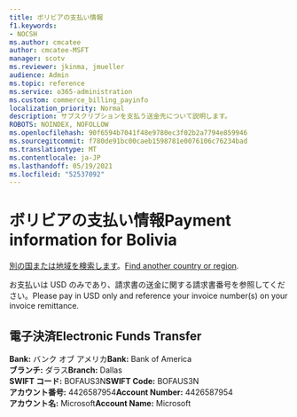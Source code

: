 ```yaml
---
title: ボリビアの支払い情報
f1.keywords:
- NOCSH
ms.author: cmcatee
author: cmcatee-MSFT
manager: scotv
ms.reviewer: jkinma, jmueller
audience: Admin
ms.topic: reference
ms.service: o365-administration
ms.custom: commerce_billing_payinfo
localization_priority: Normal
description: サブスクリプションを支払う送金先について説明します。
ROBOTS: NOINDEX, NOFOLLOW
ms.openlocfilehash: 90f6594b7041f48e9780ec3f02b2a7794e859946
ms.sourcegitcommit: f780de91bc00caeb1598781e0076106c76234bad
ms.translationtype: MT
ms.contentlocale: ja-JP
ms.lasthandoff: 05/19/2021
ms.locfileid: "52537092"
---
```

# <a name="payment-information-for-bolivia"></a><span data-ttu-id="964d9-103">ボリビアの支払い情報</span><span class="sxs-lookup"><span data-stu-id="964d9-103">Payment information for Bolivia</span></span>

<span data-ttu-id="964d9-104">[別の国または地域を検索します](../billing-and-payments/pay-for-your-subscription.md)。</span><span class="sxs-lookup"><span data-stu-id="964d9-104">[Find another country or region](../billing-and-payments/pay-for-your-subscription.md).</span></span>

<span data-ttu-id="964d9-105">お支払いは USD のみであり、請求書の送金に関する請求書番号を参照してください。</span><span class="sxs-lookup"><span data-stu-id="964d9-105">Please pay in USD only and reference your invoice number(s) on your invoice remittance.</span></span>

## <a name="electronic-funds-transfer"></a><span data-ttu-id="964d9-106">電子決済</span><span class="sxs-lookup"><span data-stu-id="964d9-106">Electronic Funds Transfer</span></span>

<span data-ttu-id="964d9-107">**Bank:** バンク オブ アメリカ</span><span class="sxs-lookup"><span data-stu-id="964d9-107">**Bank:** Bank of America</span></span>  
<span data-ttu-id="964d9-108">**ブランチ:** ダラス</span><span class="sxs-lookup"><span data-stu-id="964d9-108">**Branch:** Dallas</span></span>  
<span data-ttu-id="964d9-109">**SWIFT コード:** BOFAUS3N</span><span class="sxs-lookup"><span data-stu-id="964d9-109">**SWIFT Code:** BOFAUS3N</span></span>  
<span data-ttu-id="964d9-110">**アカウント番号:** 4426587954</span><span class="sxs-lookup"><span data-stu-id="964d9-110">**Account Number:** 4426587954</span></span>  
<span data-ttu-id="964d9-111">**アカウント名:** Microsoft</span><span class="sxs-lookup"><span data-stu-id="964d9-111">**Account Name:** Microsoft</span></span>

